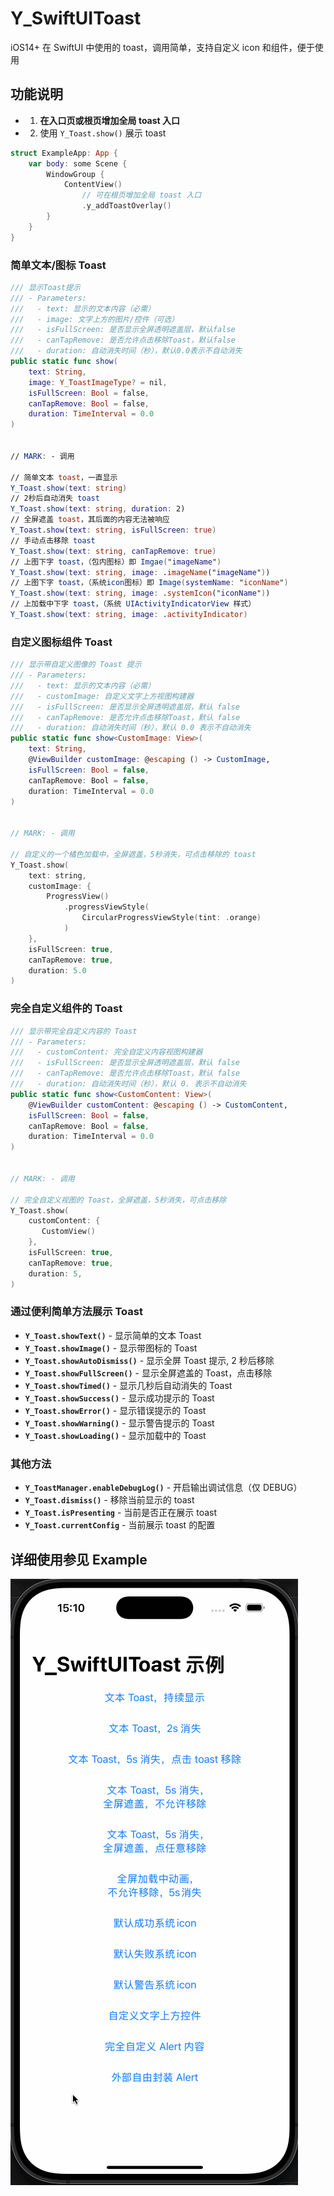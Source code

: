 # Y_SwiftUIToast 
iOS14+ 在 SwiftUI 中使用的 toast，调用简单，支持自定义 icon 和组件，便于使用

## 功能说明

- 1. **在入口页或根页增加全局 toast 入口**
- 2. 使用 `Y_Toast.show()` 展示 toast


```swift
struct ExampleApp: App {
    var body: some Scene {
        WindowGroup {
            ContentView()
                // 可在根页增加全局 toast 入口
                .y_addToastOverlay()
        }
    }
}
```

### 简单文本/图标 Toast
```swift
/// 显示Toast提示
/// - Parameters:
///   - text: 显示的文本内容（必需）
///   - image: 文字上方的图片/控件（可选）
///   - isFullScreen: 是否显示全屏透明遮盖层，默认false
///   - canTapRemove: 是否允许点击移除Toast，默认false
///   - duration: 自动消失时间（秒），默认0.0表示不自动消失
public static func show(
    text: String,
    image: Y_ToastImageType? = nil,
    isFullScreen: Bool = false,
    canTapRemove: Bool = false,
    duration: TimeInterval = 0.0
)


// MARK: - 调用

// 简单文本 toast，一直显示
Y_Toast.show(text: string)
// 2秒后自动消失 toast
Y_Toast.show(text: string, duration: 2)
// 全屏遮盖 toast，其后面的内容无法被响应
Y_Toast.show(text: string, isFullScreen: true)
// 手动点击移除 toast
Y_Toast.show(text: string, canTapRemove: true)
// 上图下字 toast，（包内图标）即 Imgae("imageName")
Y_Toast.show(text: string, image: .imageName("imageName"))
// 上图下字 toast，（系统icon图标）即 Image(systemName: "iconName")
Y_Toast.show(text: string, image: .systemIcon("iconName"))
// 上加载中下字 toast，（系统 UIActivityIndicatorView 样式）
Y_Toast.show(text: string, image: .activityIndicator)
```

### 自定义图标组件 Toast
```swift
/// 显示带自定义图像的 Toast 提示
/// - Parameters:
///   - text: 显示的文本内容（必需）
///   - customImage: 自定义文字上方视图构建器
///   - isFullScreen: 是否显示全屏透明遮盖层，默认 false
///   - canTapRemove: 是否允许点击移除Toast，默认 false
///   - duration: 自动消失时间（秒），默认 0.0 表示不自动消失
public static func show<CustomImage: View>(
    text: String,
    @ViewBuilder customImage: @escaping () -> CustomImage,
    isFullScreen: Bool = false,
    canTapRemove: Bool = false,
    duration: TimeInterval = 0.0
) 


// MARK: - 调用

// 自定义的一个橘色加载中，全屏遮盖，5秒消失，可点击移除的 toast
Y_Toast.show(
    text: string,
    customImage: {
        ProgressView()
            .progressViewStyle(
                CircularProgressViewStyle(tint: .orange)
            )
    },
    isFullScreen: true,
    canTapRemove: true,
    duration: 5.0
)
```

### 完全自定义组件的 Toast
```swift
/// 显示带完全自定义内容的 Toast
/// - Parameters:
///   - customContent: 完全自定义内容视图构建器
///   - isFullScreen: 是否显示全屏透明遮盖层，默认 false
///   - canTapRemove: 是否允许点击移除Toast，默认 false
///   - duration: 自动消失时间（秒），默认 0. 表示不自动消失
public static func show<CustomContent: View>(
    @ViewBuilder customContent: @escaping () -> CustomContent,
    isFullScreen: Bool = false,
    canTapRemove: Bool = false,
    duration: TimeInterval = 0.0
) 


// MARK: - 调用

// 完全自定义视图的 Toast，全屏遮盖，5秒消失，可点击移除
Y_Toast.show(
    customContent: {
       CustomView()
    },
    isFullScreen: true,
    canTapRemove: true,
    duration: 5,
)
```

### 通过便利简单方法展示 Toast

- **`Y_Toast.showText()`** - 显示简单的文本 Toast
- **`Y_Toast.showImage()`** - 显示带图标的 Toast
- **`Y_Toast.showAutoDismiss()`** - 显示全屏 Toast 提示, 2 秒后移除
- **`Y_Toast.showFullScreen()`** - 显示全屏遮盖的 Toast，点击移除
- **`Y_Toast.showTimed()`** - 显示几秒后自动消失的 Toast
- **`Y_Toast.showSuccess()`** - 显示成功提示的 Toast
- **`Y_Toast.showError()`** - 显示错误提示的 Toast
- **`Y_Toast.showWarning()`** - 显示警告提示的 Toast
- **`Y_Toast.showLoading()`** - 显示加载中的 Toast


### 其他方法

- **`Y_ToastManager.enableDebugLog()`** - 开启输出调试信息（仅 DEBUG）
- **`Y_Toast.dismiss()`** - 移除当前显示的 toast
- **`Y_Toast.isPresenting`** - 当前是否正在展示 toast
- **`Y_Toast.currentConfig`** - 当前展示 toast 的配置


## 详细使用参见 Example
![demo](./Assets/Y_SwiftUIToastDemo.gif)